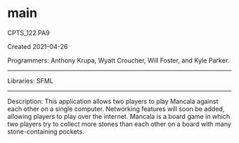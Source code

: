 # main

CPTS_122 PA9

Created 2021-04-26

Programmers: Anthony Krupa, Wyatt Croucher, Will Foster, and Kyle Parker.

---

Libraries: SFML

***

Description: This application allows two players to play Mancala against each other on a single computer. Networking features will soon be added, allowing players to play over the internet.
             Mancala is a board game in which two players try to collect more stones than each other on a board with many stone-containing pockets.
